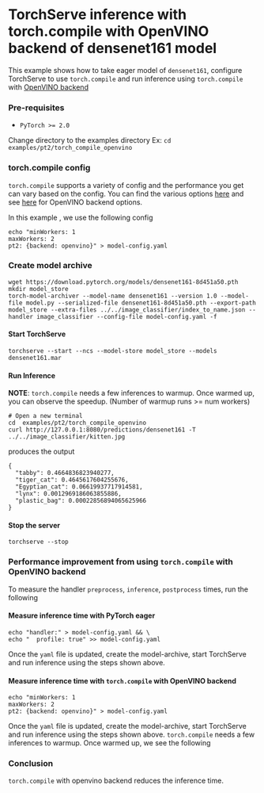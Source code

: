 
# TorchServe inference with torch.compile with OpenVINO backend of densenet161 model

This example shows how to take eager model of `densenet161`, configure TorchServe to use `torch.compile` and run inference using `torch.compile` with [OpenVINO backend](https://docs.openvino.ai/2024/openvino-workflow/torch-compile.html) 

### Pre-requisites

- `PyTorch >= 2.0`

Change directory to the examples directory
Ex:  `cd  examples/pt2/torch_compile_openvino`


### torch.compile config

`torch.compile` supports a variety of config and the performance you get can vary based on the config. You can find the various options [here](https://pytorch.org/docs/stable/generated/torch.compile.html) and see [here](https://docs.openvino.ai/2024/openvino-workflow/torch-compile.html) for OpenVINO backend options.

In this example , we use the following config

```
echo "minWorkers: 1
maxWorkers: 2
pt2: {backend: openvino}" > model-config.yaml
```

### Create model archive

```
wget https://download.pytorch.org/models/densenet161-8d451a50.pth
mkdir model_store
torch-model-archiver --model-name densenet161 --version 1.0 --model-file model.py --serialized-file densenet161-8d451a50.pth --export-path model_store --extra-files ../../image_classifier/index_to_name.json --handler image_classifier --config-file model-config.yaml -f
```

#### Start TorchServe
```
torchserve --start --ncs --model-store model_store --models densenet161.mar
```

#### Run Inference

**NOTE**: `torch.compile` needs a few inferences to warmup. Once warmed up, you can observe the speedup.
(Number of warmup runs >= num workers) 


```
# Open a new terminal
cd  examples/pt2/torch_compile_openvino
curl http://127.0.0.1:8080/predictions/densenet161 -T ../../image_classifier/kitten.jpg
```

produces the output

```
{
  "tabby": 0.4664836823940277,
  "tiger_cat": 0.4645617604255676,
  "Egyptian_cat": 0.06619937717914581,
  "lynx": 0.0012969186063855886,
  "plastic_bag": 0.00022856894065625966
}
```

#### Stop the server

```
torchserve --stop

```


### Performance improvement from using `torch.compile` with OpenVINO backend

To measure the handler `preprocess`, `inference`, `postprocess` times, run the following

#### Measure inference time with PyTorch eager

```
echo "handler:" > model-config.yaml && \
echo "  profile: true" >> model-config.yaml
```

Once the `yaml` file is updated, create the model-archive, start TorchServe and run inference using the steps shown above.



#### Measure inference time with `torch.compile` with OpenVINO backend

```
echo "minWorkers: 1
maxWorkers: 2
pt2: {backend: openvino}" > model-config.yaml
```

Once the `yaml` file is updated, create the model-archive, start TorchServe and run inference using the steps shown above.
`torch.compile` needs a few inferences to warmup. Once warmed up, we see the following


### Conclusion

`torch.compile` with openvino backend reduces the inference time.

